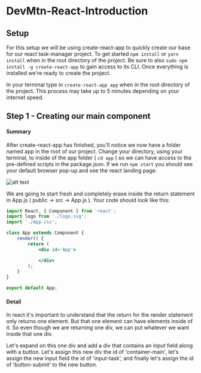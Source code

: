# DevMtn-React-Introduction

## Setup
For this setup we will be using create-react-app to quickly create our base for our react task-manager project. To get started `npm install` or `yarn install` when in the root directory of the project. Be sure to also `sudo npm install -g create-react-app` to gain access to its CLI. Once everything is installed we're ready to create the project. 

In your terminal type in `create-react-app app` when in the root directory of the project. This process may take up to 5 minutes depending on your internet speed.
## Step 1 - Creating our main component
#### Summary
After create-react-app has finished, you'll notice we now have a folder named app in the root of our project. Change your directory, using your terminal, to inside of the app folder ( `cd app` ) so we can have access to the pre-defined scripts in the package.json. If we run `npm start` you should see your default browser pop-up and see the react landing page.

![alt text](https://github.com/devlemire/DevMtn-React-Introduction/blob/master/readme/initial-startup.png "Initial Startup")

We are going to start fresh and completely erase inside the return statement in App.js ( public -> src -> App.js ). Your code should look like this:

````jsx
import React, { Component } from 'react';
import logo from './logo.svg';
import './App.css';

class App extends Component {
	render() {
		return (
			<div id='App'>

			</div>
		);
	}
}

export default App;
````
#### Detail
In react it's important to understand that the return for the render statement only returns one element. But that one element can have elements inside of it. So even though we are returning one div, we can put whatever we want inside that one div.

Let's expand on this one div and add a div that contains an input field along with a button. Let's assign this new div the id of 'container-main', let's assign the new input field the id of 'input-task', and finally let's assign the id of 'button-submit' to the new button.